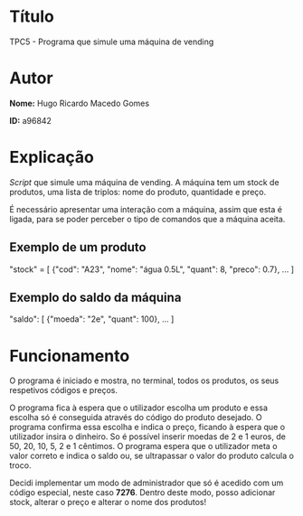 # Título
TPC5 - Programa que simule uma máquina de vending

# Autor
**Nome:** Hugo Ricardo Macedo Gomes

**ID:** a96842

# Explicação
*Script* que simule uma máquina de vending. A máquina tem um stock de produtos, uma lista de triplos: nome do produto, quantidade e preço.

É necessário apresentar uma interação com a máquina, assim que esta é ligada, para se poder perceber o tipo de comandos que a máquina aceita.

## Exemplo de um produto
"stock" = [ 
    {"cod": "A23", "nome": "água 0.5L", "quant": 8, "preco": 0.7}, 
    ... 
]

## Exemplo do saldo da máquina
"saldo": [
    {"moeda": "2e", "quant": 100},
    ...
]

# Funcionamento
O programa é iniciado e mostra, no terminal, todos os produtos, os seus respetivos códigos e preços.

O programa fica à espera que o utilizador escolha um produto e essa escolha só é conseguida através do código do produto desejado. O programa confirma essa escolha e indica o preço, ficando à espera que o utilizador insira o dinheiro. So é possível inserir moedas de 2 e 1 euros, de 50, 20, 10, 5, 2 e 1 cêntimos. O programa espera que o utilizador meta o valor correto e indica o saldo ou, se ultrapassar o valor do produto calcula o troco.

Decidi implementar um modo de administrador que só é acedido com um código especial, neste caso **7276**. Dentro deste modo, posso adicionar stock, alterar o preço e alterar o nome dos produtos!
